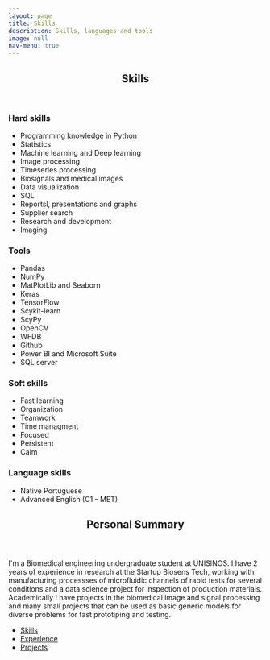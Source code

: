 ```yaml
---
layout: page
title: Skills
description: Skills, languages and tools
image: null
nav-menu: true
---
```


<!-- Main -->
<div id="main" class="alt">

<!-- One -->
<section id="one">
	<div class="inner">
		<header class="major">
			<h1>Skills</h1>
		</header>
	</section>
</div>

<!-- two -->
<section id="two">
	<!-- Content -->
	<div class="row">
		<div class="6u 12u$(medium)">
			<h3>Hard skills</h3>
				<ul class="alt">
					<li>Programming knowledge in Python</li>
					<li>Statistics</li>
					<li>Machine learning and Deep learning</li>
					<li>Image processing</li>
					<li>Timeseries processing</li>
					<li>Biosignals and medical images</li>
					<li>Data visualization</li>
					<li>SQL</li>
					<li>Reportsl, presentations and graphs</li>
					<li>Supplier search</li>
					<li>Research and development</li>
					<li>Imaging</li>
				</ul>
		</div>
		<div class="6u$ 12u$(medium)">
			<h3>Tools</h3>
				<ul class="alt">
					<li>Pandas</li>
					<li>NumPy</li>
					<li>MatPlotLib and Seaborn</li>
					<li>Keras</li>
					<li>TensorFlow</li>
					<li>Scykit-learn</li>
					<li>ScyPy</li>
					<li>OpenCV</li>
					<li>WFDB</li>
					<li>Github</li>
					<li>Power BI and Microsoft Suite</li>
					<li>SQL server</li>
				</ul>
		</div>
		<div class="6u 12u$(medium)">
			<h3>Soft skills</h3>
				<ul class="alt">
					<li>Fast learning</li>
					<li>Organization</li>
					<li>Teamwork</li>
					<li>Time managment</li>
					<li>Focused</li>
					<li>Persistent</li>
					<li>Calm</li>
				</ul>
		</div>
		<div class="6u$ 12u$(medium)">
			<h3>Language skills</h3>
				<ul class="alt">
					<li>Native Portuguese</li>
					<li>Advanced English (C1 - MET)</li>
				</ul>
		</div>
	</div>
</section>

<section id="three">
	<div class="inner">
		<header class="major">
			<h2>Personal Summary</h2>
		</header>
		<p>I'm a Biomedical engineering undergraduate student at UNISINOS. I have 2 years of experience in research at the Startup Biosens Tech, working with manufacturing processses of microfluidic channels of rapid tests for several conditions and a data science project for inspection of production materials. Academically I have projects in the biomedical image and signal processing and many small projects that can be used as basic generic models for diverse problems for fast prototiping and testing.</p>
		<ul class="actions">
			<li><a href="1 - skills.html" class="button next">Skills</a></li>
			<li><a href="2 - experience.html" class="button next">Experience</a></li>
			<li><a href="3 - projects.html" class="button next">Projects</a></li>
		</ul>
	</div>